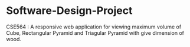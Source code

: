# Software-Design-Project

CSE564 : 
A responsive web application for viewing maximum volume of Cube, Rectangular Pyramid and Triagular Pyramid with give dimension of wood.    
